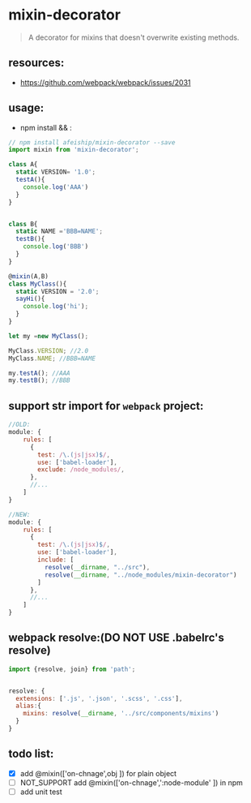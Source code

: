 # mixin-decorator
> A decorator for mixins that doesn&#39;t overwrite existing methods.


## resources:
+ https://github.com/webpack/webpack/issues/2031

## usage:
+ npm install && :
```javascript
// npm install afeiship/mixin-decorator --save
import mixin from 'mixin-decorator';

class A{
  static VERSION= '1.0';
  testA(){
    console.log('AAA')
  }
}


class B{
  static NAME ='BBB=NAME';
  testB(){
    console.log('BBB')
  }
}

@mixin(A,B)
class MyClass(){
  static VERSION = '2.0';
  sayHi(){
    console.log('hi');
  }
}

let my =new MyClass();

MyClass.VERSION; //2.0
MyClass.NAME; //BBB=NAME

my.testA(); //AAA
my.testB(); //BBB
```

## support str import for `webpack` project:
```js
//OLD:
module: {
    rules: [
      {
        test: /\.(js|jsx)$/,
        use: ['babel-loader'],
        exclude: /node_modules/,
      },
      //...
    ]
}

//NEW:
module: {
    rules: [
      {
        test: /\.(js|jsx)$/,
        use: ['babel-loader'],
        include: [
          resolve(__dirname, "../src"),
          resolve(__dirname, "../node_modules/mixin-decorator")
        ]
      },
      //...
    ]
}
```
## webpack resolve:(DO NOT USE .babelrc's resolve)
```js
import {resolve, join} from 'path';


resolve: {
  extensions: ['.js', '.json', '.scss', '.css'],
  alias:{
    mixins: resolve(__dirname, '../src/components/mixins')
  }
}
```


## todo list:
- [x] add @mixin(['on-chnage',obj ]) for plain object
- [ ] NOT_SUPPORT add @mixin(['on-chnage',':node-module' ]) in npm
- [ ] add unit test
